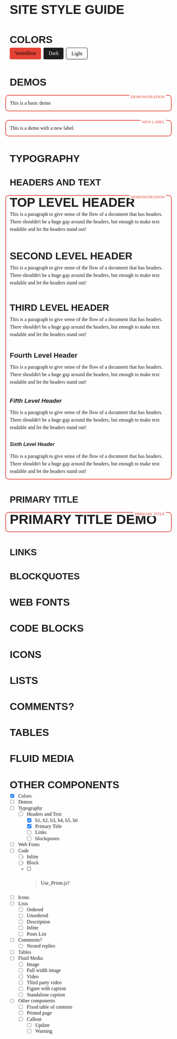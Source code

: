 # Site Style Guide

<main>

## Colors

<div style="display: flex; flex-direction: row;">
  <div class="swatch" style="background-color: #e34234; color: black;">Vermillion</div>
  <div class="swatch" style="background-color: #1e1e1e; color: white; margin-left: 0.5rem;">Dark</div>
  <div class="swatch" style="background-color: #fefefe; color: black; margin-left: 0.5rem; border: 1px solid black;">Light</div>
</div>

## Demos

<div class="demo">
  <p>This is a basic demo</p>
</div>

<div class="demo" data-demo-label="New label">
  <p>This is a demo with a new label.</p>
</div>

## Typography

### Headers and Text

<div class="demo">
  <h1>Top Level Header</h1>
  <p>This is a paragraph to give sense of the flow of a document that has headers. There shouldn't be a huge gap around the headers, but enough to make text readable and let the headers stand out!</p>
  <h2>Second Level Header</h2>
  <p>This is a paragraph to give sense of the flow of a document that has headers. There shouldn't be a huge gap around the headers, but enough to make text readable and let the headers stand out!</p>
  <h3>Third Level Header</h3>
  <p>This is a paragraph to give sense of the flow of a document that has headers. There shouldn't be a huge gap around the headers, but enough to make text readable and let the headers stand out!</p>
  <h4>Fourth Level Header</h4>
  <p>This is a paragraph to give sense of the flow of a document that has headers. There shouldn't be a huge gap around the headers, but enough to make text readable and let the headers stand out!</p>
  <h5>Fifth Level Header</h5>
  <p>This is a paragraph to give sense of the flow of a document that has headers. There shouldn't be a huge gap around the headers, but enough to make text readable and let the headers stand out!</p>
  <h6>Sixth Level Header</h6>
  <p>This is a paragraph to give sense of the flow of a document that has headers. There shouldn't be a huge gap around the headers, but enough to make text readable and let the headers stand out!</p>
</div>

### Primary Title

<div class="demo" data-demo-label="Primary Title">
  <h1 class="primary-title">Primary Title Demo</h1>
</div>

### Links



### Blockquotes

## Web Fonts

## Code Blocks

## Icons

## Lists

## Comments?

## Tables

## Fluid Media

## Other components

- [x] Colors
- [ ] Demos
- [ ] Typography
  - [ ] Headers and Text
    - [x] h1, h2, h3, h4, h5, h6
    - [x] Primary Title
    - [ ] Links
    - [ ] blockquotes
- [ ] Web Fonts
- [ ] Code
  - [ ] Inline
  - [ ] Block
  - [ ] > Use_Prism.js?
- [ ] Icons
- [ ] Lists
  - [ ] Ordered
  - [ ] Unordered
  - [ ] Description
  - [ ] Inline
  - [ ] Posts List
- [ ] Comments?
  - [ ] Nested replies
- [ ] Tables
- [ ] Fluid Media
  - [ ] Image
  - [ ] Full width image
  - [ ] Video
  - [ ] Third party video
  - [ ] Figure with caption
  - [ ] Standalone caption
- [ ] Other components
  - [ ] Fixed table of contents
  - [ ] Printed page
  - [ ] Callout
    - [ ] Update
    - [ ] Warning

</main>

<style>
  :root {
    --demo-border-width: 2px;
    font-size: 16px;
  }

  * {
    color: #1e1e1e;
  }

  html {
    background-color: #fefefe;
  }
  
  p {
    margin: 1.5em auto;
    line-height: 1.5em;
  }

  main {
    max-width: 600px;
    color: inherit;
    font-family: Georgia,serif;
    font-size: 1rem;
    line-height: 1.2rem;
  }
  
  h1,h2,h3,h4,h5,h6 {
    margin: 2em 0 1rem;
    color: #1e1e1e;
    font-family: arial,Helvetica,sans-serif;
  }

  h1 {
    margin-top: 0;
    text-transform: uppercase;
    font-size: 2.5rem;
    font-weight: 600;
  }
  h1.primary-title {
    text-transform: uppercase;
    font-size: clamp(2.5em,4.5vw,3.5em);
    font-weight: 600;
  }
  h2 {
    text-transform: uppercase;
    font-size: 2rem;
    font-weight: 600;
  }
  h3 {
    text-transform: uppercase;
    font-size: 1.8rem;
    font-weight: 600;
  }
  h4 {
    font-size: 1.4rem;
    font-weight: 600;
  }
  h5 {
    font-size: 1.2rem;
    font-weight: 600;
  }
  h6 {
    font-size: 1rem;
    font-weight: 600;
  }

  .swatch {
    max-width: min-content;
    padding: 0.5rem 1rem;
    border-radius: 0.25rem;
  }

  .demo {
    margin: 2rem -0.75rem;
    position: relative;
    padding: 0.75rem;
    /* border: 2px solid #e34234; */
    border-radius: 0.5rem;
    box-shadow: 0 0 0 var(--demo-border-width,2px) #e34234;
  }

  .demo p {
    margin: 0;
  }

  .demo::after {
    content: "Demonstration";
    position: absolute;
    right: 1rem;
    top: calc(-1 * var(--demo-border-width));
    font-size: .8rem;
    padding: 0 .25rem;
    text-transform: uppercase;
    line-height: 1;
    background: #fefefe;
    color: #e34234;
  }

  .demo[data-demo-label]::after {
    content: attr(data-demo-label);
  }

</style>